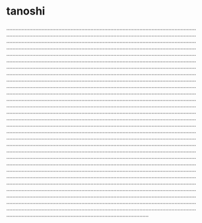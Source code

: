 # tanoshi
.........................................................................................................................................................................................................................................................................................................................................................................................................................................................................................................................................................................................................................................................................................................................................................................................................................................................................................................................................................................................................................................................................................................................................................................................................................................................................................................................................................................................................................................................................................................................................................................................................................................................................................................................................................................................................................................................................................................................................................................................................................................................................................................................................................................................................................................................................................................................................................................................................................................................................................................................................................................................................................................................................................................................................................................................................................................................................................................................................................................................................................................................................................................................................................................................................................................................................................................................................................................................................................................................................................................................................................................................................................................................................................................................................................................................................................................